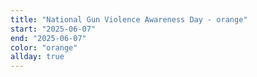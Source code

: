 ```yaml
---
title: "National Gun Violence Awareness Day - orange"
start: "2025-06-07"
end: "2025-06-07"
color: "orange"
allday: true
---
```


